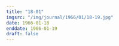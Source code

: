 ```yaml
---
title: "18-01"
imgsrc: "/img/journal/1966/01/18-19.jpg"
date: 1966-01-18
enddate: 1966-01-19
draft: false
---
```


<!-- fix pre-formatted input -->
